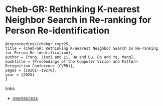 # Cheb-GR: Rethinking K-nearest Neighbor Search in Re-ranking for Person Re-identification

```
@inproceedings{chebgr_cvpr25,
title = {Cheb-GR: Rethinking K-nearest Neighbor Search in Re-ranking for Person Re-identification},
author = {Yang, Jinxi and Li, He and Du, Bo and Ye, Mang},
booktitle = {Proceedings of the Computer Vision and Pattern Recognition Conference (CVPR)},
pages = {19261--19270},
year = {2025}
}
```

links
- [openaccess](https://openaccess.thecvf.com//content/CVPR2025/html/Yang_Cheb-GR_Rethinking_K-nearest_Neighbor_Search_in_Re-ranking_for_Person_Re-identification_CVPR_2025_paper.html)
